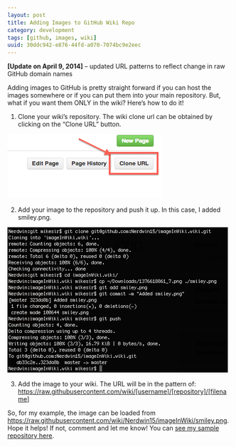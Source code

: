 ```yaml
---
layout: post
title: Adding Images to GitHub Wiki Repo 
category: development
tags: [github, images, wiki]
uuid: 30ddc942-e876-44fd-a070-7074bc9e2eec
---
```



**[Update on April 9, 2014]** – updated URL patterns to reflect change in raw GitHub domain names

Adding images to GitHub is pretty straight forward if you can host the images somewhere or if you can put them into your main repository.  But, what if you want them ONLY in the wiki?  Here’s how to do it!

<!--more-->

1. Clone your wiki’s repository.  The wiki clone url can be obtained by clicking on the “Clone URL” button.

<div class="text-center">
  <a href="/images/wikiImage-1.png"><img src="/images/wikiImage-1.png" alt="Clone URL button on Wiki page" /></a>
</div>

2. Add your image to the repository and push it up.  In this case, I added smiley.png.

<div class="text-center">
  <a href="/images/wikiImage-2.png"><img src="/images/wikiImage-2.png" alt="Clone repo, add image, commit, and push" /></a>
</div>

3. Add the image to your wiki.  The URL will be in the pattern of: https://raw.githubusercontent.com/wiki/[username]/[repository]/[filename]

So, for my example, the image can be loaded from https://raw.githubusercontent.com/wiki/Nerdwin15/imageInWiki/smiley.png.
Hope it helps!  If not, comment and let me know!  You can [see my sample repository here](https://github.com/Nerdwin15/imageInWiki-demo).

